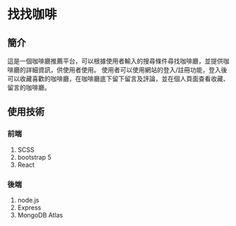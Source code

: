 # 找找咖啡

## 簡介

這是一個咖啡廳推薦平台，可以根據使用者輸入的搜尋條件尋找咖啡廳，並提供咖啡廳的詳細資訊，供使用者使用。
使用者可以使用網站的登入/註冊功能，登入後可以收藏喜歡的咖啡廳，在咖啡廳底下留下留言及評論，並在個人頁面查看收藏、留言的咖啡廳。

## 使用技術

### 前端

1. SCSS
2. bootstrap 5
3. React

### 後端

1. node.js
2. Express
3. MongoDB Atlas

